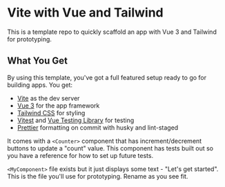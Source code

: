 # Vite with Vue and Tailwind

This is a template repo to quickly scaffold an app with Vue 3 and Tailwind for prototyping.

## What You Get

By using this template, you've got a full featured setup ready to go for building apps. You get:

-   [Vite](https://vitejs.dev) as the dev server
-   [Vue 3](https://vuejs.org) for the app framework
-   [Tailwind CSS](https://tailwindcss.com) for styling
-   [Vitest](https://vitest.dev) and [Vue Testing Library](https://testing-library.com/docs/vue-testing-library/intro) for testing
-   [Prettier](https://prettier.io) formatting on commit with husky and lint-staged

It comes with a `<Counter>` component that has increment/decrement buttons to update a "count" value. This component has tests built out so you have a reference for how to set up future tests.

`<MyComponent>` file exists but it just displays some text - "Let's get started". This is the file you'll use for prototyping. Rename as you see fit.
